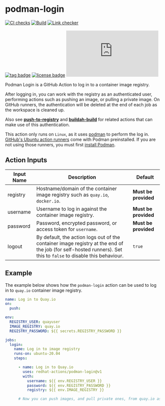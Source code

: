 # podman-login
[![CI checks](https://github.com/redhat-actions/podman-login/workflows/CI%20checks/badge.svg)](https://github.com/redhat-actions/podman-login/actions?query=workflow%3A%22CI+checks%22)
[![Build](https://github.com/redhat-actions/podman-login/workflows/Test%20Login/badge.svg)](https://github.com/redhat-actions/podman-login/actions?query=workflow%3ABuild)
[![Link checker](https://github.com/redhat-actions/podman-login/workflows/Link%20checker/badge.svg)](https://github.com/redhat-actions/podman-login/actions?query=workflow%3A%22Link+checker%22)
<br>
<br>
[![tag badge](https://img.shields.io/github/v/tag/redhat-actions/podman-login)](https://github.com/redhat-actions/podman-login/tags)
[![license badge](https://img.shields.io/github/license/redhat-actions/podman-login)](./LICENSE)
[![size badge](https://img.shields.io/github/size/redhat-actions/podman-login/dist/index.js)](./dist)

Podman Login is a GitHub Action to log in to a container image registry.

After logging in, you can work with the registry as an authenticated user, performing actions such as pushing an image, or pulling a private image. On GitHub runners, the authentication will be deleted at the end of each job as the workspace is cleaned up.

Also see **[push-to-registry](https://github.com/redhat-actions/push-to-registry)** and **[buildah-build](https://github.com/redhat-actions/buildah-build)** for related actions that can make use of this authentication.

This action only runs on `Linux`, as it uses [podman](https://github.com/containers/Podman) to perform the log in. [GitHub's Ubuntu action runners](https://github.com/actions/virtual-environments#available-environments) come with Podman preinstalled. If you are not using those runners, you must first [install Podman](https://podman.io/getting-started/installation).

<a id="action-inputs"></a>

## Action Inputs

| Input Name | Description | Default |
| ---------- | ----------- | ------- |
| registry | Hostname/domain of the container image registry such as `quay.io`, `docker.io`. | **Must be provided**
| username | Username to log in against the container image registry. | **Must be provided**
| password | Password, encrypted password, or access token for `username`. | **Must be provided**
| logout | By default, the action logs out of the container image registry at the end of the job (for self-hosted runners). Set this to `false` to disable this behaviour. | `true`

## Example

The example below shows how the `podman-login` action can be used to log in to `quay.io` container image registry.

```yaml
name: Log in to Quay.io
on:
  push:

env:
  REGISTRY_USER: quayuser
  IMAGE_REGISTRY: quay.io
  REGISTRY_PASSWORD: ${{ secrets.REGISTRY_PASSWORD }}

jobs:
  login:
    name: Log in to image registry
    runs-on: ubuntu-20.04
    steps:

      - name: Log in to Quay.io
        uses: redhat-actions/podman-login@v1
        with:
          username: ${{ env.REGISTRY_USER }}
          password: ${{ env.REGISTRY_PASSWORD }}
          registry: ${{ env.IMAGE_REGISTRY }}

      # Now you can push images, and pull private ones, from quay.io as 'quayuser'.
```
